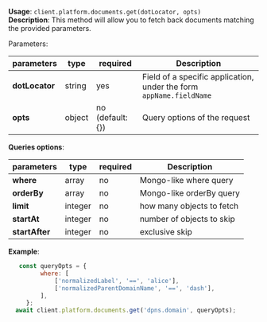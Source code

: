 **Usage**: `client.platform.documents.get(dotLocator, opts)`    
**Description**: This method will allow you to fetch back documents matching the provided parameters. 

Parameters: 

| parameters        | type    | required         | Description                                                        |  
|-------------------|---------|------------------| -------------------------------------------------------------------|
| **dotLocator**    | string  | yes              | Field of a specific application, under the form `appName.fieldName`|
| **opts**          | object  | no (default: {}) | Query options of the request                                       |

**Queries options**:

| parameters        | type    | required         | Description                                                       |  
|-------------------|---------|------------------| ------------------------------------------------------------------|
| **where**         | array   | no               | Mongo-like where query                                            |
| **orderBy**       | array   | no               | Mongo-like orderBy query                                          |
| **limit**         | integer | no               | how many objects to fetch                                         |
| **startAt**       | integer | no               | number of objects to skip                                         |
| **startAfter**    | integer | no               | exclusive skip                                                    |


**Example**: 
```js
   const queryOpts = {
         where: [
             ['normalizedLabel', '==', 'alice'],
             ['normalizedParentDomainName', '==', 'dash'],
         ],
     };
  await client.platform.documents.get('dpns.domain', queryOpts);
```
